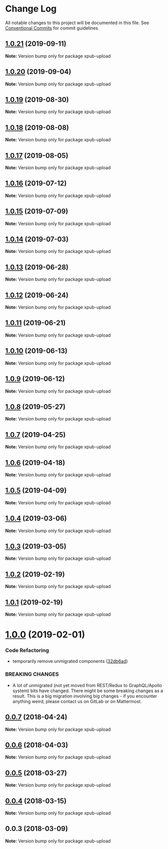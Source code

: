 # Change Log

All notable changes to this project will be documented in this file.
See [Conventional Commits](https://conventionalcommits.org) for commit guidelines.

## [1.0.21](https://gitlab.coko.foundation/pubsweet/pubsweet/compare/xpub-upload@1.0.20...xpub-upload@1.0.21) (2019-09-11)

**Note:** Version bump only for package xpub-upload





## [1.0.20](https://gitlab.coko.foundation/pubsweet/pubsweet/compare/xpub-upload@1.0.19...xpub-upload@1.0.20) (2019-09-04)

**Note:** Version bump only for package xpub-upload





## [1.0.19](https://gitlab.coko.foundation/pubsweet/pubsweet/compare/xpub-upload@1.0.18...xpub-upload@1.0.19) (2019-08-30)

**Note:** Version bump only for package xpub-upload





## [1.0.18](https://gitlab.coko.foundation/pubsweet/pubsweet/compare/xpub-upload@1.0.17...xpub-upload@1.0.18) (2019-08-08)

**Note:** Version bump only for package xpub-upload





## [1.0.17](https://gitlab.coko.foundation/pubsweet/pubsweet/compare/xpub-upload@1.0.16...xpub-upload@1.0.17) (2019-08-05)

**Note:** Version bump only for package xpub-upload





## [1.0.16](https://gitlab.coko.foundation/pubsweet/pubsweet/compare/xpub-upload@1.0.15...xpub-upload@1.0.16) (2019-07-12)

**Note:** Version bump only for package xpub-upload





## [1.0.15](https://gitlab.coko.foundation/pubsweet/pubsweet/compare/xpub-upload@1.0.14...xpub-upload@1.0.15) (2019-07-09)

**Note:** Version bump only for package xpub-upload





## [1.0.14](https://gitlab.coko.foundation/pubsweet/pubsweet/compare/xpub-upload@1.0.13...xpub-upload@1.0.14) (2019-07-03)

**Note:** Version bump only for package xpub-upload





## [1.0.13](https://gitlab.coko.foundation/pubsweet/pubsweet/compare/xpub-upload@1.0.12...xpub-upload@1.0.13) (2019-06-28)

**Note:** Version bump only for package xpub-upload





## [1.0.12](https://gitlab.coko.foundation/pubsweet/pubsweet/compare/xpub-upload@1.0.11...xpub-upload@1.0.12) (2019-06-24)

**Note:** Version bump only for package xpub-upload





## [1.0.11](https://gitlab.coko.foundation/pubsweet/pubsweet/compare/xpub-upload@1.0.10...xpub-upload@1.0.11) (2019-06-21)

**Note:** Version bump only for package xpub-upload





## [1.0.10](https://gitlab.coko.foundation/pubsweet/pubsweet/compare/xpub-upload@1.0.9...xpub-upload@1.0.10) (2019-06-13)

**Note:** Version bump only for package xpub-upload





## [1.0.9](https://gitlab.coko.foundation/pubsweet/pubsweet/compare/xpub-upload@1.0.8...xpub-upload@1.0.9) (2019-06-12)

**Note:** Version bump only for package xpub-upload





## [1.0.8](https://gitlab.coko.foundation/pubsweet/pubsweet/compare/xpub-upload@1.0.7...xpub-upload@1.0.8) (2019-05-27)

**Note:** Version bump only for package xpub-upload





## [1.0.7](https://gitlab.coko.foundation/pubsweet/pubsweet/compare/xpub-upload@1.0.6...xpub-upload@1.0.7) (2019-04-25)

**Note:** Version bump only for package xpub-upload





## [1.0.6](https://gitlab.coko.foundation/pubsweet/pubsweet/compare/xpub-upload@1.0.5...xpub-upload@1.0.6) (2019-04-18)

**Note:** Version bump only for package xpub-upload





## [1.0.5](https://gitlab.coko.foundation/pubsweet/pubsweet/compare/xpub-upload@1.0.4...xpub-upload@1.0.5) (2019-04-09)

**Note:** Version bump only for package xpub-upload





## [1.0.4](https://gitlab.coko.foundation/pubsweet/pubsweet/compare/xpub-upload@1.0.3...xpub-upload@1.0.4) (2019-03-06)

**Note:** Version bump only for package xpub-upload





## [1.0.3](https://gitlab.coko.foundation/pubsweet/pubsweet/compare/xpub-upload@1.0.2...xpub-upload@1.0.3) (2019-03-05)

**Note:** Version bump only for package xpub-upload





## [1.0.2](https://gitlab.coko.foundation/pubsweet/pubsweet/compare/xpub-upload@1.0.1...xpub-upload@1.0.2) (2019-02-19)

**Note:** Version bump only for package xpub-upload





## [1.0.1](https://gitlab.coko.foundation/pubsweet/pubsweet/compare/xpub-upload@1.0.0...xpub-upload@1.0.1) (2019-02-19)

**Note:** Version bump only for package xpub-upload





# [1.0.0](https://gitlab.coko.foundation/pubsweet/pubsweet/compare/xpub-upload@0.0.7...xpub-upload@1.0.0) (2019-02-01)


### Code Refactoring

* temporarily remove unmigrated components ([32db6ad](https://gitlab.coko.foundation/pubsweet/pubsweet/commit/32db6ad))


### BREAKING CHANGES

* A lot of unmigrated (not yet moved from REST/Redux to GraphQL/Apollo system) bits
have changed. There might be some breaking changes as a result. This is a big migration involving
big changes - if you encounter anything weird, please contact us on GitLab or on Mattermost.





<a name="0.0.7"></a>
## [0.0.7](https://gitlab.coko.foundation/pubsweet/pubsweet/compare/xpub-upload@0.0.6...xpub-upload@0.0.7) (2018-04-24)




**Note:** Version bump only for package xpub-upload

<a name="0.0.6"></a>
## [0.0.6](https://gitlab.coko.foundation/pubsweet/pubsweet/compare/xpub-upload@0.0.5...xpub-upload@0.0.6) (2018-04-03)




**Note:** Version bump only for package xpub-upload

<a name="0.0.5"></a>
## [0.0.5](https://gitlab.coko.foundation/pubsweet/pubsweet/compare/xpub-upload@0.0.4...xpub-upload@0.0.5) (2018-03-27)




**Note:** Version bump only for package xpub-upload

<a name="0.0.4"></a>
## [0.0.4](https://gitlab.coko.foundation/pubsweet/pubsweet/compare/xpub-upload@0.0.3...xpub-upload@0.0.4) (2018-03-15)




**Note:** Version bump only for package xpub-upload

<a name="0.0.3"></a>

## 0.0.3 (2018-03-09)

**Note:** Version bump only for package xpub-upload
